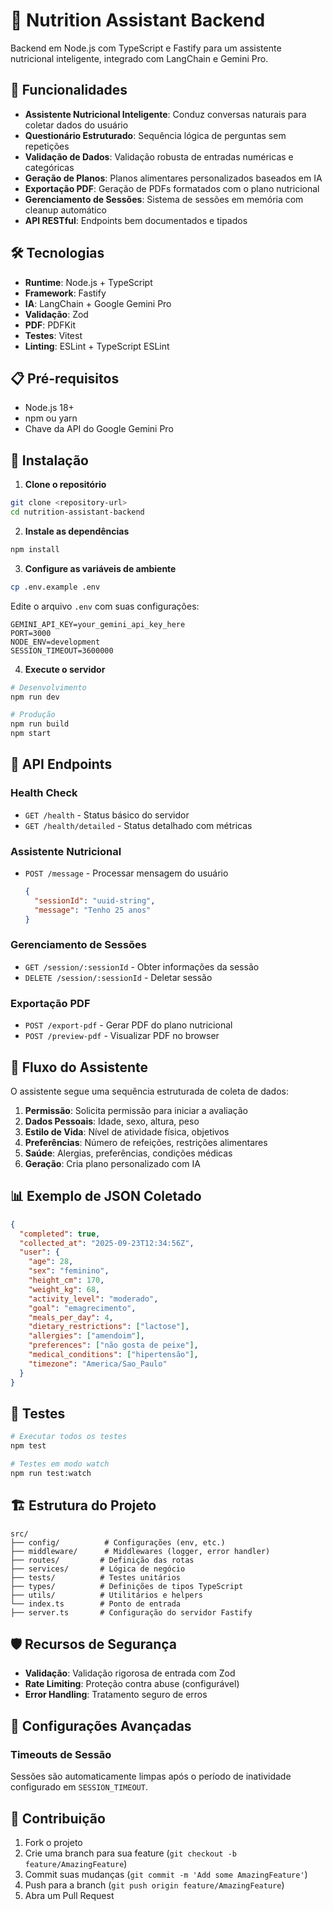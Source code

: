 # 🥗 Nutrition Assistant Backend

Backend em Node.js com TypeScript e Fastify para um assistente nutricional inteligente, integrado com LangChain e Gemini Pro.

## 🚀 Funcionalidades

- **Assistente Nutricional Inteligente**: Conduz conversas naturais para coletar dados do usuário
- **Questionário Estruturado**: Sequência lógica de perguntas sem repetições
- **Validação de Dados**: Validação robusta de entradas numéricas e categóricas
- **Geração de Planos**: Planos alimentares personalizados baseados em IA
- **Exportação PDF**: Geração de PDFs formatados com o plano nutricional
- **Gerenciamento de Sessões**: Sistema de sessões em memória com cleanup automático
- **API RESTful**: Endpoints bem documentados e tipados

## 🛠️ Tecnologias

- **Runtime**: Node.js + TypeScript
- **Framework**: Fastify
- **IA**: LangChain + Google Gemini Pro
- **Validação**: Zod
- **PDF**: PDFKit
- **Testes**: Vitest
- **Linting**: ESLint + TypeScript ESLint

## 📋 Pré-requisitos

- Node.js 18+
- npm ou yarn
- Chave da API do Google Gemini Pro

## 🔧 Instalação

1. **Clone o repositório**

```bash
git clone <repository-url>
cd nutrition-assistant-backend
```

2. **Instale as dependências**

```bash
npm install
```

3. **Configure as variáveis de ambiente**

```bash
cp .env.example .env
```

Edite o arquivo `.env` com suas configurações:

```env
GEMINI_API_KEY=your_gemini_api_key_here
PORT=3000
NODE_ENV=development
SESSION_TIMEOUT=3600000
```

4. **Execute o servidor**

```bash
# Desenvolvimento
npm run dev

# Produção
npm run build
npm start
```

## 📡 API Endpoints

### Health Check

- `GET /health` - Status básico do servidor
- `GET /health/detailed` - Status detalhado com métricas

### Assistente Nutricional

- `POST /message` - Processar mensagem do usuário
  ```json
  {
    "sessionId": "uuid-string",
    "message": "Tenho 25 anos"
  }
  ```

### Gerenciamento de Sessões

- `GET /session/:sessionId` - Obter informações da sessão
- `DELETE /session/:sessionId` - Deletar sessão

### Exportação PDF

- `POST /export-pdf` - Gerar PDF do plano nutricional
- `POST /preview-pdf` - Visualizar PDF no browser

## 🔄 Fluxo do Assistente

O assistente segue uma sequência estruturada de coleta de dados:

1. **Permissão**: Solicita permissão para iniciar a avaliação
2. **Dados Pessoais**: Idade, sexo, altura, peso
3. **Estilo de Vida**: Nível de atividade física, objetivos
4. **Preferências**: Número de refeições, restrições alimentares
5. **Saúde**: Alergias, preferências, condições médicas
6. **Geração**: Cria plano personalizado com IA

## 📊 Exemplo de JSON Coletado

```json
{
  "completed": true,
  "collected_at": "2025-09-23T12:34:56Z",
  "user": {
    "age": 28,
    "sex": "feminino",
    "height_cm": 170,
    "weight_kg": 68,
    "activity_level": "moderado",
    "goal": "emagrecimento",
    "meals_per_day": 4,
    "dietary_restrictions": ["lactose"],
    "allergies": ["amendoim"],
    "preferences": ["não gosta de peixe"],
    "medical_conditions": ["hipertensão"],
    "timezone": "America/Sao_Paulo"
  }
}
```

## 🧪 Testes

```bash
# Executar todos os testes
npm test

# Testes em modo watch
npm run test:watch
```

## 🏗️ Estrutura do Projeto

```
src/
├── config/          # Configurações (env, etc.)
├── middleware/      # Middlewares (logger, error handler)
├── routes/         # Definição das rotas
├── services/       # Lógica de negócio
├── tests/          # Testes unitários
├── types/          # Definições de tipos TypeScript
├── utils/          # Utilitários e helpers
└── index.ts        # Ponto de entrada
├── server.ts       # Configuração do servidor Fastify
```

## 🛡️ Recursos de Segurança

- **Validação**: Validação rigorosa de entrada com Zod
- **Rate Limiting**: Proteção contra abuse (configurável)
- **Error Handling**: Tratamento seguro de erros

## 🔧 Configurações Avançadas

### Timeouts de Sessão

Sessões são automaticamente limpas após o período de inatividade configurado em `SESSION_TIMEOUT`.

## 🤝 Contribuição

1. Fork o projeto
2. Crie uma branch para sua feature (`git checkout -b feature/AmazingFeature`)
3. Commit suas mudanças (`git commit -m 'Add some AmazingFeature'`)
4. Push para a branch (`git push origin feature/AmazingFeature`)
5. Abra um Pull Request

